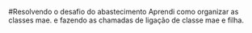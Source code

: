 #Resolvendo o desafio do abastecimento
Aprendi como organizar as classes mae. e fazendo as chamadas de ligação de classe mae e filha.
